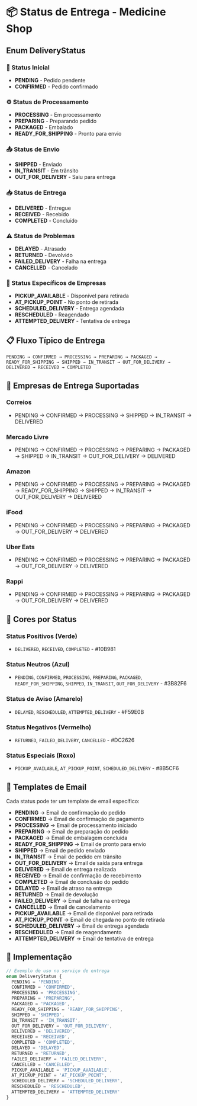 # 📦 Status de Entrega - Medicine Shop

## Enum DeliveryStatus

### 🚀 Status Inicial
- **PENDING** - Pedido pendente
- **CONFIRMED** - Pedido confirmado

### ⚙️ Status de Processamento
- **PROCESSING** - Em processamento
- **PREPARING** - Preparando pedido
- **PACKAGED** - Embalado
- **READY_FOR_SHIPPING** - Pronto para envio

### 📤 Status de Envio
- **SHIPPED** - Enviado
- **IN_TRANSIT** - Em trânsito
- **OUT_FOR_DELIVERY** - Saiu para entrega

### 📥 Status de Entrega
- **DELIVERED** - Entregue
- **RECEIVED** - Recebido
- **COMPLETED** - Concluído

### ⚠️ Status de Problemas
- **DELAYED** - Atrasado
- **RETURNED** - Devolvido
- **FAILED_DELIVERY** - Falha na entrega
- **CANCELLED** - Cancelado

### 🏪 Status Específicos de Empresas
- **PICKUP_AVAILABLE** - Disponível para retirada
- **AT_PICKUP_POINT** - No ponto de retirada
- **SCHEDULED_DELIVERY** - Entrega agendada
- **RESCHEDULED** - Reagendado
- **ATTEMPTED_DELIVERY** - Tentativa de entrega

## 📋 Fluxo Típico de Entrega

```
PENDING → CONFIRMED → PROCESSING → PREPARING → PACKAGED → 
READY_FOR_SHIPPING → SHIPPED → IN_TRANSIT → OUT_FOR_DELIVERY → 
DELIVERED → RECEIVED → COMPLETED
```

## 🚚 Empresas de Entrega Suportadas

### Correios
- PENDING → CONFIRMED → PROCESSING → SHIPPED → IN_TRANSIT → DELIVERED

### Mercado Livre
- PENDING → CONFIRMED → PROCESSING → PREPARING → PACKAGED → SHIPPED → IN_TRANSIT → OUT_FOR_DELIVERY → DELIVERED

### Amazon
- PENDING → CONFIRMED → PROCESSING → PREPARING → PACKAGED → READY_FOR_SHIPPING → SHIPPED → IN_TRANSIT → OUT_FOR_DELIVERY → DELIVERED

### iFood
- PENDING → CONFIRMED → PROCESSING → PREPARING → PACKAGED → OUT_FOR_DELIVERY → DELIVERED

### Uber Eats
- PENDING → CONFIRMED → PROCESSING → PREPARING → PACKAGED → OUT_FOR_DELIVERY → DELIVERED

### Rappi
- PENDING → CONFIRMED → PROCESSING → PREPARING → PACKAGED → OUT_FOR_DELIVERY → DELIVERED

## 🎨 Cores por Status

### Status Positivos (Verde)
- `DELIVERED`, `RECEIVED`, `COMPLETED` - #10B981

### Status Neutros (Azul)
- `PENDING`, `CONFIRMED`, `PROCESSING`, `PREPARING`, `PACKAGED`, `READY_FOR_SHIPPING`, `SHIPPED`, `IN_TRANSIT`, `OUT_FOR_DELIVERY` - #3B82F6

### Status de Aviso (Amarelo)
- `DELAYED`, `RESCHEDULED`, `ATTEMPTED_DELIVERY` - #F59E0B

### Status Negativos (Vermelho)
- `RETURNED`, `FAILED_DELIVERY`, `CANCELLED` - #DC2626

### Status Especiais (Roxo)
- `PICKUP_AVAILABLE`, `AT_PICKUP_POINT`, `SCHEDULED_DELIVERY` - #8B5CF6

## 📧 Templates de Email

Cada status pode ter um template de email específico:

- **PENDING** → Email de confirmação do pedido
- **CONFIRMED** → Email de confirmação de pagamento
- **PROCESSING** → Email de processamento iniciado
- **PREPARING** → Email de preparação do pedido
- **PACKAGED** → Email de embalagem concluída
- **READY_FOR_SHIPPING** → Email de pronto para envio
- **SHIPPED** → Email de pedido enviado
- **IN_TRANSIT** → Email de pedido em trânsito
- **OUT_FOR_DELIVERY** → Email de saída para entrega
- **DELIVERED** → Email de entrega realizada
- **RECEIVED** → Email de confirmação de recebimento
- **COMPLETED** → Email de conclusão do pedido
- **DELAYED** → Email de atraso na entrega
- **RETURNED** → Email de devolução
- **FAILED_DELIVERY** → Email de falha na entrega
- **CANCELLED** → Email de cancelamento
- **PICKUP_AVAILABLE** → Email de disponível para retirada
- **AT_PICKUP_POINT** → Email de chegada no ponto de retirada
- **SCHEDULED_DELIVERY** → Email de entrega agendada
- **RESCHEDULED** → Email de reagendamento
- **ATTEMPTED_DELIVERY** → Email de tentativa de entrega

## 🔧 Implementação

```typescript
// Exemplo de uso no serviço de entrega
enum DeliveryStatus {
  PENDING = 'PENDING',
  CONFIRMED = 'CONFIRMED',
  PROCESSING = 'PROCESSING',
  PREPARING = 'PREPARING',
  PACKAGED = 'PACKAGED',
  READY_FOR_SHIPPING = 'READY_FOR_SHIPPING',
  SHIPPED = 'SHIPPED',
  IN_TRANSIT = 'IN_TRANSIT',
  OUT_FOR_DELIVERY = 'OUT_FOR_DELIVERY',
  DELIVERED = 'DELIVERED',
  RECEIVED = 'RECEIVED',
  COMPLETED = 'COMPLETED',
  DELAYED = 'DELAYED',
  RETURNED = 'RETURNED',
  FAILED_DELIVERY = 'FAILED_DELIVERY',
  CANCELLED = 'CANCELLED',
  PICKUP_AVAILABLE = 'PICKUP_AVAILABLE',
  AT_PICKUP_POINT = 'AT_PICKUP_POINT',
  SCHEDULED_DELIVERY = 'SCHEDULED_DELIVERY',
  RESCHEDULED = 'RESCHEDULED',
  ATTEMPTED_DELIVERY = 'ATTEMPTED_DELIVERY'
}
```
